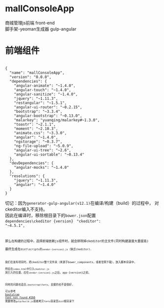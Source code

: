 # mallConsoleApp
商城管理js前端 front-end<br/>
脚手架-yeoman生成器 gulp-angular<br/>

<h1>前端组件</h1>
<pre><code>
{
  "name": "mallConsoleApp",
  "version": "0.0.0",
  "dependencies": {
    "angular-animate": "~1.4.0",
    "angular-touch": "~1.4.0",
    "angular-sanitize": "~1.4.0",
    "jquery": "~1.11.3",
    "restangular": "~1.5.1",
    "angular-ui-router": "~0.2.15",
    "bootstrap": "~3.3.4",
    "angular-bootstrap": "~0.13.0",
    "malarkey": "yuanqing/malarkey#~1.3.0",
    "toastr": "~2.1.1",
    "moment": "~2.10.3",
    "animate.css": "~3.3.0",
    "angular": "~1.4.0",
    "ngstorage": "~0.3.7",
    "ng-file-upload": "~5.0.9",
    "angular-ui-tree": "~2.6",
    "angular-ui-sortable": "~0.13.4"
  },
  "devDependencies": {
    "angular-mocks": "~1.4.0"
  },
  "resolutions": {
    "jquery": "~1.11.3",
    "angular": "~1.4.0"
  }
}
</code></pre>

切记：因为<code>generator-gulp-angular(v12.1)</code>在编译/构建（build）的过程中，
对ckeditor编入不支持。<br>
因此在编译时，移除根目录下的<code>bower.json</code>配置<br>
 <code>dependencies\ckeditor {version}</code>
 <code>        "ckeditor": "~4.5.1",<code>

 那么在构建的过程中，选择前端依赖js组件时，就会排除掉ckeditor的主文件(同时构建速度大量提高)<br>
 最终生成在<code>dist\scripts的<code>vendor-{version}.js</code>（缺乏ckeditor).<br>
 
 我们在发布项目时，把ckeditor整个文件夹（来源于bower_components，或者官网下载），放入脚本目录中，<br>
 然后在<code>index.html</code>中引入<code>ckeditor.js</code>
 其引入的位置，应在<code>vendor-{version}.js</code>之后，app-{version}之前。<br>
 
 同样的问题也适合,<code>bootstrap\fonts</code>，支援的也不是很好,<br>
 可以参考 <a href='https://github.com/Swiip/generator-gulp-angular/issues/266'>bootstrap font not found #266</a>
 需要修改<code>gulp/build.js</code>或者拷贝<code>fonts</code>目录至<code>dist</code>根目录下 
